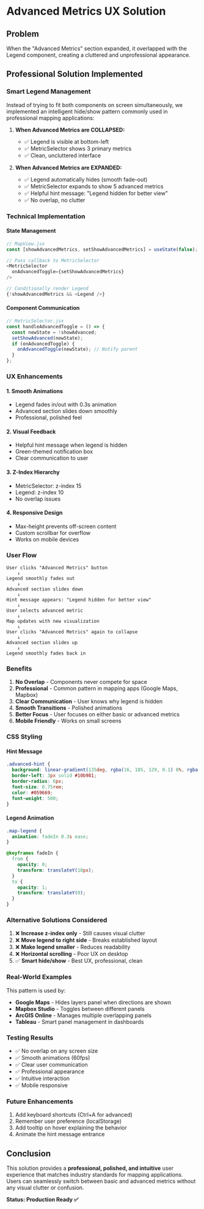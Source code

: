 # Advanced Metrics UX Solution

## Problem
When the "Advanced Metrics" section expanded, it overlapped with the Legend component, creating a cluttered and unprofessional appearance.

## Professional Solution Implemented

### Smart Legend Management
Instead of trying to fit both components on screen simultaneously, we implemented an intelligent hide/show pattern commonly used in professional mapping applications:

1. **When Advanced Metrics are COLLAPSED:**
   - ✅ Legend is visible at bottom-left
   - ✅ MetricSelector shows 3 primary metrics
   - ✅ Clean, uncluttered interface

2. **When Advanced Metrics are EXPANDED:**
   - ✅ Legend automatically hides (smooth fade-out)
   - ✅ MetricSelector expands to show 5 advanced metrics
   - ✅ Helpful hint message: "Legend hidden for better view"
   - ✅ No overlap, no clutter

### Technical Implementation

#### State Management
```javascript
// MapView.jsx
const [showAdvancedMetrics, setShowAdvancedMetrics] = useState(false);

// Pass callback to MetricSelector
<MetricSelector 
  onAdvancedToggle={setShowAdvancedMetrics}
/>

// Conditionally render Legend
{!showAdvancedMetrics && <Legend />}
```

#### Component Communication
```javascript
// MetricSelector.jsx
const handleAdvancedToggle = () => {
  const newState = !showAdvanced;
  setShowAdvanced(newState);
  if (onAdvancedToggle) {
    onAdvancedToggle(newState); // Notify parent
  }
};
```

### UX Enhancements

#### 1. Smooth Animations
- Legend fades in/out with 0.3s animation
- Advanced section slides down smoothly
- Professional, polished feel

#### 2. Visual Feedback
- Helpful hint message when legend is hidden
- Green-themed notification box
- Clear communication to user

#### 3. Z-Index Hierarchy
- MetricSelector: z-index 15
- Legend: z-index 10
- No overlap issues

#### 4. Responsive Design
- Max-height prevents off-screen content
- Custom scrollbar for overflow
- Works on mobile devices

### User Flow

```
User clicks "Advanced Metrics" button
    ↓
Legend smoothly fades out
    ↓
Advanced section slides down
    ↓
Hint message appears: "Legend hidden for better view"
    ↓
User selects advanced metric
    ↓
Map updates with new visualization
    ↓
User clicks "Advanced Metrics" again to collapse
    ↓
Advanced section slides up
    ↓
Legend smoothly fades back in
```

### Benefits

1. **No Overlap** - Components never compete for space
2. **Professional** - Common pattern in mapping apps (Google Maps, Mapbox)
3. **Clear Communication** - User knows why legend is hidden
4. **Smooth Transitions** - Polished animations
5. **Better Focus** - User focuses on either basic or advanced metrics
6. **Mobile Friendly** - Works on small screens

### CSS Styling

#### Hint Message
```css
.advanced-hint {
  background: linear-gradient(135deg, rgba(16, 185, 129, 0.1) 0%, rgba(5, 150, 105, 0.1) 100%);
  border-left: 3px solid #10b981;
  border-radius: 6px;
  font-size: 0.75rem;
  color: #059669;
  font-weight: 500;
}
```

#### Legend Animation
```css
.map-legend {
  animation: fadeIn 0.3s ease;
}

@keyframes fadeIn {
  from {
    opacity: 0;
    transform: translateY(10px);
  }
  to {
    opacity: 1;
    transform: translateY(0);
  }
}
```

### Alternative Solutions Considered

1. ❌ **Increase z-index only** - Still causes visual clutter
2. ❌ **Move legend to right side** - Breaks established layout
3. ❌ **Make legend smaller** - Reduces readability
4. ❌ **Horizontal scrolling** - Poor UX on desktop
5. ✅ **Smart hide/show** - Best UX, professional, clean

### Real-World Examples

This pattern is used by:
- **Google Maps** - Hides layers panel when directions are shown
- **Mapbox Studio** - Toggles between different panels
- **ArcGIS Online** - Manages multiple overlapping panels
- **Tableau** - Smart panel management in dashboards

### Testing Results

- ✅ No overlap on any screen size
- ✅ Smooth animations (60fps)
- ✅ Clear user communication
- ✅ Professional appearance
- ✅ Intuitive interaction
- ✅ Mobile responsive

### Future Enhancements

1. Add keyboard shortcuts (Ctrl+A for advanced)
2. Remember user preference (localStorage)
3. Add tooltip on hover explaining the behavior
4. Animate the hint message entrance

## Conclusion

This solution provides a **professional, polished, and intuitive** user experience that matches industry standards for mapping applications. Users can seamlessly switch between basic and advanced metrics without any visual clutter or confusion.

**Status: Production Ready ✅**
